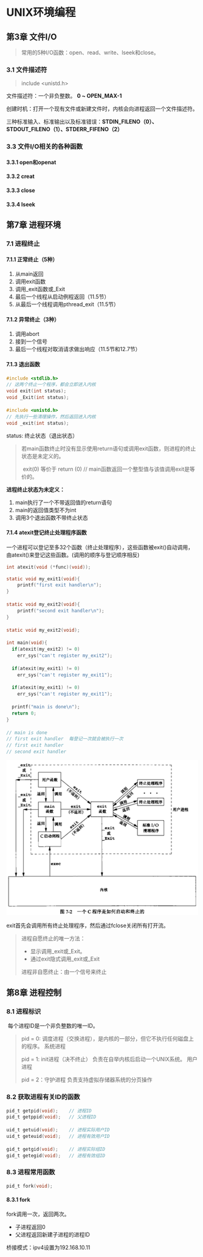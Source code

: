 # UNIX环境编程

## 第3章 文件I/O

> 常用的5种I/O函数：open、read、write、lseek和close。

### 3.1 文件描述符

> include <unistd.h>

文件描述符：一个非负整数。  **0 ~ OPEN_MAX-1**

创建时机：打开一个现有文件或新建文件时，内核会向进程返回一个文件描述符。

三种标准输入、标准输出以及标准错误：**STDIN_FILENO（0）、STDOUT_FILENO（1）、STDERR_FIFENO（2）**



### 3.3 文件I/O相关的各种函数

#### 3.3.1 open和openat



#### 3.3.2 creat

#### 3.3.3 close

#### 3.3.4 lseek







## 第7章 进程环境

### 7.1 进程终止

#### 7.1.1 正常终止（5种）

1. 从main返回
2. 调用exit函数
3. 调用_exit函数或\_Exit
4. 最后一个线程从启动例程返回（11.5节）
5. 从最后一个线程调用pthread_exit（11.5节）

#### 7.1.2 异常终止（3种）

1. 调用abort
2. 接到一个信号
3. 最后一个线程对取消请求做出响应（11.5节和12.7节）

#### 7.1.3 退出函数

```c
#include <stdlib.h>
// 这两个终止一个程序，都会立即进入内核
void exit(int status);
void _Exit(int status);

#include <unistd.h>
// 先执行一些清理操作，然后返回进入内核
void _exit(int status);
```

status: 终止状态（退出状态）

> 若main函数终止时没有显示使用return语句或调用exit函数，则进程的终止状态是未定义的。
>
> ​     exit(0) 等价于 return (0)   // main函数返回一个整型值与该值调用exit是等价的。



**进程终止状态为未定义：**

1. main执行了一个不带返回值的return语句
2. main的返回值类型不为int
3. 调用3个退出函数不带终止状态



#### 7.1.4 atexit登记终止处理程序函数

一个进程可以登记至多32个函数（终止处理程序），这些函数被exit()自动调用，由atexit()来登记这些函数。(调用的顺序与登记顺序相反)

```c
int atexit(void (*func)(void));
```

```c
static void my_exit1(void){
    printf("first exit handler\n");
}

static void my_exit2(void){
    printf("second exit handler\n");
}

static void my_exit2(void);

int main(void){
  if(atexit(my_exit2) != 0)
  	err_sys("can't register my_exit2");
  	
  if(atexit(my_exit1) != 0)
  	err_sys("can't register my_exit1");
    
  if(atexit(my_exit1) != 0)
  	err_sys("can't register my_exit1");
    
  printf("main is done\n");
  return 0;
}

// main is done
// first exit handler  每登记一次就会被执行一次
// first exit handler
// second exit handler
```

![image-20240429234715800](.assets/image-20240429234715800.png)

exit首先会调用所有终止处理程序，然后通过fclose关闭所有打开流。

> 进程自愿终止的唯一方法：
>
> - 显示调用_exit或\_Exit。
> - 通过exit隐式调用_exit或\_Exit
>
> 
>
> 进程非自愿终止：由一个信号来终止







## 第8章 进程控制

### 8.1 进程标识

​		每个进程ID是一个非负整数的唯一ID。

> pid = 0: 调度进程（交换进程），是内核的一部分，但它不执行任何磁盘上的程序。   系统进程
>
> pid = 1: init进程（决不终止）   负责在自举内核后启动一个UNIX系统。  用户进程                 
>
> pid = 2：守护进程  负责支持虚拟存储器系统的分页操作

### 8.2 获取进程有关ID的函数

```c
pid_t getpid(void);    // 进程ID
pid_t getppid(void);   // 父进程ID
 
uid_t getuid(void);    // 进程实际用户ID
uid_t geteuid(void);   // 进程有效用户ID

gid_t getgid(void);    // 进程实际组ID
gid_t getegid(void);   // 进程有效组ID
```



### 8.3 进程常用函数

```c
pid_t fork(void);
```

#### 8.3.1 fork

fork调用一次，返回两次。

- 子进程返回0
- 父进程返回新建子进程的进程ID





桥接模式：ipv4设置为192.168.10.11